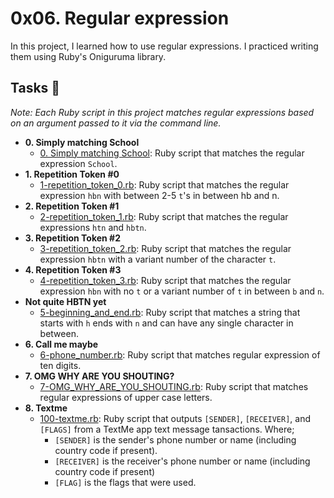 # 0x06. Regular expression
In this project, I learned how to use regular expressions. I practiced writing them using Ruby's Oniguruma library.
## Tasks 📃
*Note: Each Ruby script in this project matches regular expressions based on an argument passed to it via the command line.*
- **0. Simply matching School**
  - [0. Simply matching School](https://github.com/iChigozirim/alx-system_engineering-devops/blob/master/0x06-regular_expressions/0-simply_match_school.rb): Ruby script that matches the regular expression `School`.
- **1. Repetition Token #0**
  - [1-repetition_token_0.rb](https://github.com/iChigozirim/alx-system_engineering-devops/blob/master/0x06-regular_expressions/1-repetition_token_0.rb): Ruby script that matches the regular expression `hbn` with between 2-5 `t`'s in between hb and n.
- **2. Repetition Token #1**
  - [2-repetition_token_1.rb](https://github.com/iChigozirim/alx-system_engineering-devops/blob/master/0x06-regular_expressions/3-repetition_token_2.rb): Ruby script that matches the regular expressions `htn` and `hbtn`.
- **3. Repetition Token #2**
  - [3-repetition_token_2.rb](https://github.com/iChigozirim/alx-system_engineering-devops/blob/master/0x06-regular_expressions/3-repetition_token_2.rb): Ruby script that matches the regular expression `hbtn` with a variant number of the character `t`.
- **4. Repetition Token #3**
  - [4-repetition_token_3.rb](https://github.com/iChigozirim/alx-system_engineering-devops/blob/master/0x06-regular_expressions/4-repetition_token_3.rb): Ruby script that matches the regular expression `hbn` with no `t` or a variant number of `t` in between `b` and `n`.
- **Not quite HBTN yet**
  - [5-beginning_and_end.rb](https://github.com/iChigozirim/alx-system_engineering-devops/blob/master/0x06-regular_expressions/5-beginning_and_end.rb): Ruby script that matches a string that starts with `h` ends with `n` and can have any single character in between.
- **6. Call me maybe**
  - [6-phone_number.rb](https://github.com/iChigozirim/alx-system_engineering-devops/blob/master/0x06-regular_expressions/6-phone_number.rb): Ruby script that matches regular expression of ten digits.
- **7. OMG WHY ARE YOU SHOUTING?**
  - [7-OMG_WHY_ARE_YOU_SHOUTING.rb](https://github.com/iChigozirim/alx-system_engineering-devops/blob/master/0x06-regular_expressions/7-OMG_WHY_ARE_YOU_SHOUTING.rb): Ruby script that matches regular expressions of upper case letters.
- **8. Textme**
  - [100-textme.rb](https://github.com/iChigozirim/alx-system_engineering-devops/blob/master/0x06-regular_expressions/100-textme.rb): Ruby script that outputs `[SENDER]`, `[RECEIVER]`, and `[FLAGS]` from a TextMe app text message tansactions. Where;
    - `[SENDER]` is the sender's phone number or name (including country code if present).
    - `[RECEIVER]` is the receiver's phone number or name (including country code if present)
    - `[FLAG]` is the flags that were used.
